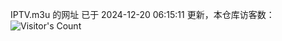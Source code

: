 IPTV.m3u 的网址 已于 2024-12-20 06:15:11 更新，本仓库访客数：![Visitor's Count](https://profile-counter.glitch.me/hero1898_tv/count.svg)
